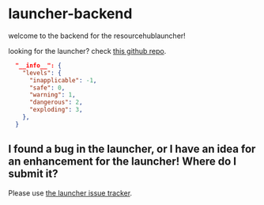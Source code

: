 # launcher-backend

welcome to the backend for the resourcehublauncher!

looking for the launcher? check [this github repo](https://github.com/desktopgooseunofficial/launcher).

```json
  "__info__": {
    "levels": {
      "inapplicable": -1,
      "safe": 0,
      "warning": 1,
      "dangerous": 2,
      "exploding": 3,
    },
  }
```

## I found a bug in the launcher, or I have an idea for an enhancement for the launcher! Where do I submit it?

Please use [the launcher issue tracker](https://github.com/DesktopGooseUnofficial/launcher/issues/new/choose).
